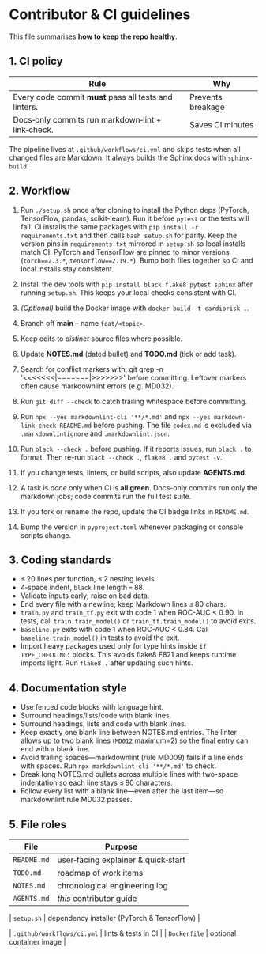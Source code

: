 # Contributor & CI guidelines

This file summarises **how to keep the repo healthy**.

## 1. CI policy

| Rule | Why |
|------|-----|
| Every code commit **must** pass all tests and linters. | Prevents breakage |
| Docs‑only commits run markdown‑lint + link‑check. | Saves CI minutes |

The pipeline lives at `.github/workflows/ci.yml` and skips tests when
all changed files are Markdown.
It always builds the Sphinx docs with `sphinx-build`.

## 2. Workflow

1. Run `./setup.sh` once after cloning to install the Python deps
   (PyTorch, TensorFlow, pandas, scikit-learn). Run it before `pytest`
   or the tests will fail. CI installs the same packages with
   `pip install -r requirements.txt` and then calls `bash setup.sh` for
   parity. Keep the version pins in `requirements.txt` mirrored in
   `setup.sh` so local installs match CI. PyTorch and TensorFlow are
   pinned to minor versions (`torch==2.3.*`, `tensorflow==2.19.*`). Bump
   both files together so CI and local installs stay consistent.
2. Install the dev tools with `pip install black flake8 pytest sphinx`
   after running `setup.sh`. This keeps your local checks consistent
   with CI.
3. *(Optional)* build the Docker image with `docker build -t cardiorisk .`.
4. Branch off **main** – name `feat/<topic>`.
5. Keep edits to *distinct* source files where possible.
6. Update **NOTES.md** (dated bullet) and **TODO.md** (tick or add task).
7. Search for conflict markers with:
   git grep -n '<<<<<<<\|=======\|>>>>>>>'
   before committing. Leftover markers often cause markdownlint errors (e.g. MD032).
8. Run `git diff --check` to catch trailing whitespace before committing.

9. Run `npx --yes markdownlint-cli '**/*.md'` and
   `npx --yes markdown-link-check README.md` before pushing. The file
   `codex.md` is excluded via `.markdownlintignore` and `.markdownlint.json`.
10. Run `black --check .` before pushing.
   If it reports issues, run `black .` to format.
   Then re-run `black --check .`, `flake8 .` and `pytest -v`.
11. If you change tests, linters, or build scripts, also update **AGENTS.md**.
12. A task is *done* only when CI is **all green**.
    Docs-only commits run only the markdown jobs;
    code commits run the full test suite.
13. If you fork or rename the repo, update the CI badge links in `README.md`.
14. Bump the version in `pyproject.toml` whenever packaging or console scripts change.

## 3. Coding standards

* ≤ 20 lines per function, ≤ 2 nesting levels.
* 4‑space indent, `black` line length = 88.
* Validate inputs early; raise on bad data.
* End every file with a newline; keep Markdown lines ≤ 80 chars.
* `train.py` and `train_tf.py` exit with code 1 when ROC-AUC < 0.90.
  In tests, call `train.train_model()` or `train_tf.train_model()`
  to avoid exits.
* `baseline.py` exits with code 1 when ROC-AUC < 0.84.
  Call `baseline.train_model()` in tests to avoid the exit.
* Import heavy packages used only for type hints inside `if TYPE_CHECKING:`
  blocks. This avoids flake8 F821 and keeps runtime imports light. Run
  `flake8 .` after updating such hints.

## 4. Documentation style

* Use fenced code blocks with language hint.
* Surround headings/lists/code with blank lines.
* Surround headings, lists and code with blank lines.
* Keep exactly one blank line between NOTES.md entries.
  The linter allows up to two blank lines (`MD012` maximum=2)
  so the final entry can end with a blank line.
* Avoid trailing spaces—markdownlint (rule MD009) fails if a line ends with spaces.
  Run `npx markdownlint-cli '**/*.md'` to check.
* Break long NOTES.md bullets across multiple lines with two-space indentation
  so each line stays ≤ 80 characters.
* Follow every list with a blank line—even after the last item—so
  markdownlint rule MD032 passes.

## 5. File roles

| File | Purpose |
|------|---------|
| `README.md` | user‑facing explainer & quick‑start |
| `TODO.md` | roadmap of work items |
| `NOTES.md` | chronological engineering log |
| `AGENTS.md` | *this* contributor guide |

| `setup.sh` | dependency installer (PyTorch & TensorFlow) |

| `.github/workflows/ci.yml` | lints & tests in CI |
| `Dockerfile` | optional container image |
